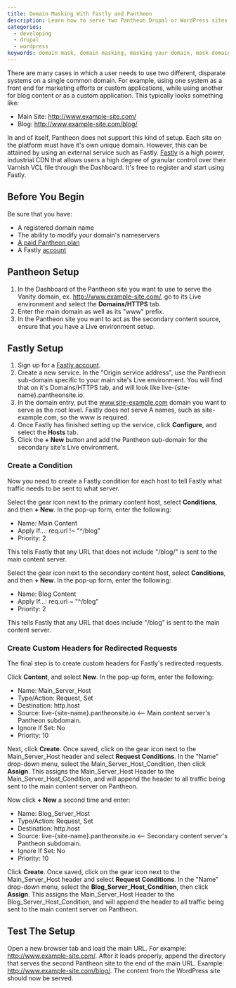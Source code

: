 ```yaml
---
title: Domain Masking With Fastly and Pantheon
description: Learn how to serve two Pantheon Drupal or WordPress sites with one common domain by using Fastly to create a domain masking setup.
categories:
  - developing
  - drupal
  - wordpress
keywords: domain mask, domain masking, masking your domain, mask domain with fastly, fastly, masking domain with fastly on pantheon, fastly condition
---
```

There are many cases in which a user needs to use two different, disparate systems on a single common domain. For example, using one system as a front end for marketing efforts or custom applications, while using another for blog content or as a custom application. This typically looks something like:

* Main Site: http://www.example-site.com/
* Blog: http://www.example-site.com/blog/

In and of itself, Pantheon does not support this kind of setup. Each site on the platform must have it's own unique domain. However, this can be attained by using an external service such as Fastly.  [Fastly](https://www.fastly.com) is a high power, industrial CDN that allows users a high degree of granular control over their Varnish VCL file through the Dashboard. It's free to register and start using Fastly.


## Before You Begin

Be sure that you have:

- A registered domain name
- The ability to modify your domain's nameservers
- [A paid Pantheon plan](/docs/selecting-a-plan)
- A Fastly [account](https://www.fastly.com/signup/)

## Pantheon Setup
1. In the Dashboard of the Pantheon site you want to use to serve the Vanity domain, ex. http://www.example-site.com/, go to its Live environment and select the **Domains/HTTPS** tab.
2. Enter the main domain as well as its "www" prefix.
3. In the Pantheon site you want to act as the secondary content source, ensure that you have a Live environment setup.

## Fastly Setup

1. Sign up for a [Fastly account](https://www.fastly.com/signup/).
2. Create a new service. In the "Origin service address", use the Pantheon sub-domain specific to your main site's Live environment. You will find that on it's Domains/HTTPS tab, and will look like live-{site-name}.pantheonsite.io.
3. In the domain entry, put the www.site-example.com domain you want to serve as the root level. Fastly does not serve A names, such as site-example.com, so the www is required.
4. Once Fastly has finished setting up the service, click **Configure**, and select the **Hosts** tab.
5. Click the **+ New** button and add the Pantheon sub-domain for the secondary site's Live environment.

### Create a Condition

Now you need to create a Fastly condition for each host to tell Fastly what traffic needs to be sent to what server.

Select the gear icon next to the primary content host, select **Conditions**, and then **+ New**. In the pop-up form, enter the following:

* Name: Main Content
* Apply If...: req.url !~ "^/blog"
* Priority: 2

This tells Fastly that any URL that does not include "/blog/" is sent to the main content server.

Select the gear icon next to the secondary content host, select **Conditions**, and then **+ New**. In the pop-up form, enter the following:

* Name: Blog Content
* Apply If...: req.url ~ "^/blog"
* Priority: 2

This tells Fastly that any URL that does include "/blog" is sent to the main content server.

### Create Custom Headers for Redirected Requests

The final step is to create custom headers for Fastly's redirected requests.

Click **Content**, and select **New**. In the pop-up form, enter the following:

* Name: Main_Server_Host
* Type/Action: Request, Set
* Destination: http.host
* Source: live-{site-name}.pantheonsite.io <-- Main content server's Pantheon subdomain.
* Ignore If Set: No
* Priority: 10

Next, click **Create**. Once saved, click on the gear icon next to the Main_Server_Host header and select **Request Conditions**. In the "Name" drop-down menu, select the Main_Server_Host_Condition, then click **Assign**. This assigns the Main_Server_Host Header to the Main_Server_Host_Condition, and will append the header to all traffic being sent to the main content server on Pantheon.

Now click **+ New** a second time and enter:

* Name: Blog_Server_Host
* Type/Action: Request, Set
* Destination: http.host
* Source: live-{site-name}.pantheonsite.io <-- Secondary content server's Pantheon subdomain.
* Ignore If Set: No
* Priority: 10

Click **Create**. Once saved, click on the gear icon next to the Main_Server_Host header and select **Request Conditions**. In the "Name" drop-down menu, select the **Blog_Server_Host_Condition**, then click **Assign**. This assigns the Main_Server_Host Header to the Blog_Server_Host_Condition, and will append the header to all traffic being sent to the main content server on Pantheon.

## Test The Setup

Open a new browser tab and load the main URL. For example: http://www.example-site.com/. After it loads properly, append the directory that serves the second Pantheon site to the end of the main URL. Example:  http://www.example-site.com/blog/. The content from the WordPress site should now be served.
